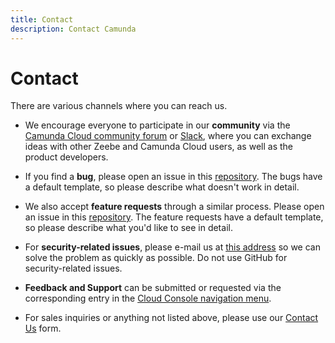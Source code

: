 ```yaml
---
title: Contact
description: Contact Camunda
---
```


# Contact

There are various channels where you can reach us.

- We encourage everyone to participate in our **community** via the [Camunda Cloud community forum](https://forum.camunda.io/) or [Slack](https://camunda-cloud.slack.com/), where you can exchange ideas with other Zeebe and Camunda Cloud users, as well as the product developers.

- If you find a **bug**, please open an issue in this [repository](https://github.com/camunda-cloud/issues). The bugs have a default template, so please describe what doesn't work in detail.

- We also accept **feature requests** through a similar process. Please open an issue in this [repository](https://github.com/camunda-cloud/issues). The feature requests have a default template, so please describe what you'd like to see in detail.

- For **security-related issues**, please e-mail us at [this address](mailto:cloud-security@camunda.com) so we can solve the problem as quickly as possible. Do not use GitHub for security-related issues.

- **Feedback and Support** can be submitted or requested via the corresponding entry in the [Cloud Console navigation menu](../../docs/product-manuals/cloud-console/troubleshooting/feedback-and-support). 

- For sales inquiries or anything not listed above, please use our [Contact Us](https://camunda.com/contact/) form. 